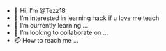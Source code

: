 - 👋 Hi, I’m @Tezz18
- 👀 I’m interested in learning hack if u love me teach
- 🌱 I’m currently learning ...
- 💞️ I’m looking to collaborate on ...
- 📫 How to reach me ...

<!---
Tezz18/Tezz18 is a ✨ special ✨ repository because its `README.md` (this file) appears on your GitHub profile.
You can click the Preview link to take a look at your changes.
--->
